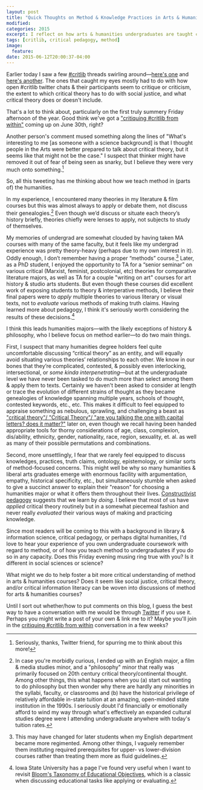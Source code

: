 ```yaml
---
layout: post
title: "Quick Thoughts on Method & Knowledge Practices in Arts & Humanities"
modified:
categories: 2015
excerpt: I reflect on how arts & humanities undergraduates are taught critical theory & method, and how that might fall short preparing us for evaluating knowledge practices.
tags: [critlib, critical pedagogy, method]
image:
  feature:
date: 2015-06-12T20:00:37-04:00
---
```


Earlier today I saw a few [#critlib](tinyurl.com/critlibx) threads swirling around—[here's one](https://twitter.com/lnwlk/status/609374412312309762) and [here's another](https://twitter.com/barnlib/status/609417944817381376). The ones that caught my eyes mostly had to do with how open #critlib twitter chats & their participants seem to critique or criticism, the extent to which critical theory has to do with social justice, and what critical theory does or doesn't include.  

That's a lot to think about, particularly on the first truly summery Friday afternoon of the year. Good think we've got a ["critiquing #critlib from within"](http://tinyurl.com/critlibx) coming up on June 30th, right?   

Another person's comment mused something along the lines of "What's interesting to me [as someone with a science background] is that I thought people in the Arts were better prepared to talk about critical theory, but it seems like that might not be the case." I suspect that thinker might have removed it out of fear of being seen as snarky, but I believe they were very much onto something.[^stw]

[^stw]: Seriously, thanks, Twitter friend, for spurring me to think about this more!   

So, all this tweeting has me thinking about how we teach method in (parts of) the humanities.    

In my experience, I encountered many theories in my literature & film courses but this was almost always to apply or debate them, not discuss their genealogies.[^efph] Even though we’d discuss or situate each theory’s history briefly, theories chiefly were lenses to apply, not subjects to study of themselves.    

[^efph]: In case you're morbidly curious, I ended up with an English major, a film & media studies minor, and a "philosophy" minor that really was primarily focused on 20th century critical theory/continental thought. Among other things, this what happens when you (a) start out wanting to do philosophy but then wonder why there are hardly any minorities in the syllabi, faculty, or classrooms and (b) have the historical privilege of relatively affordable in-state tuition at an amazing, open-minded state institution in the 1990s. I seriously doubt I'd financially or emotionally afford to wind my way through what's effectively an expanded cultural studies degree were I attending undergraduate anywhere with today's tuition rates.   

My memories of undergrad are somewhat clouded by having taken MA courses with many of the same faculty, but it feels like my undergrad experience was pretty theory-heavy (perhaps due to my own interest in it). Oddly enough, I don’t remember having a proper “methods” course.[^enmt] Later, as a PhD student, I enjoyed the opportunity to TA for a “senior seminar” on various critical (Marxist, feminist, postcolonial, etc) theories for comparative literature majors, as well as TA for a couple "writing on art" courses for art history & studio arts students. But even though these courses did excellent work of exposing students to theory & interperative methods, I believe their final papers were to *apply* multiple theories to various literary or visual texts, not to *evaluate* various methods of making truth claims. Having learned more about pedagogy, I think it's seriously worth considering the results of these decisions.[^BTEO]  

[^BTEO]: Iowa State University has a page I've found very useful when I want to revisit [Bloom's Taxonomy of Educational Objectives](http://www.celt.iastate.edu/teaching-resources/effective-practice/revised-blooms-taxonomy/), which is a classic when discussing educational tasks like applying or evaluating.  

[^enmt]: This may have changed for later students when my English department became more regimented. Among other things, I vaguely remember them  instituting required prerequisites for upper- vs lower-division courses rather than treating them more as fluid guidelines.  

I think this leads humanities majors—with the likely exceptions of history & philosophy, who I believe focus on method earlier—to do two main things.  

First, I suspect that many humanities degree holders feel quite uncomfortable discussing “critical theory” as an entity, and will equally avoid situating various theories’ relationships to each other. We know in our bones that they’re complicated, contested, & possibly even interlocking, intersectional, or *some kinda interpenetrating*—but at the undergraduate level we have never been tasked to do much more than select among them & apply them to texts. Certainly we haven't been asked to consider at length or trace the evolution of different strains of thought as they became genealogies of knowledge spanning multiple years, schools of thought, contested keywords, etc., etc. This makes it difficult to feel equipped to appraise something as nebulous, sprawling, and challenging a beast as ["critical theory"/ "Critical Theory"/ "are you talking the one with capital letters? does it matter?"](http://plato.stanford.edu/entries/critical-theory/) later on, even though we recall having been handed appropriate tools for thorny considerations of age, class, complexion, dis/ability, ethnicity, gender, nationality, race, region, sexuality, et. al. as well as many of their possible permutations and combinations.   

Second, more unsettlingly, I fear that we rarely feel equipped to discuss knowledges, practices, truth claims, ontology, epistemology, or similar sorts of method-focused concerns. This might well be why so many humanities & liberal arts graduates emerge with enormous facility with argumentation, empathy, historical specificity, etc., but simultaneously stumble when asked to give a succinct answer to explain their "reason" for choosing a humanities major or what it offers them throughout their lives. [Constructivist pedagogy](http://www.columbia.edu/cu/libraries/inside/units/bibcontrol/osmc/elmborg.pdf) suggests that we learn by *doing*. I believe that most of us have *applied* critical theory routinely but in a somewhat piecemeal fashion and never really *evaluated* their various ways of making and practicing knowledge.   

Since most readers will be coming to this with a background in library & information science, critical pedagogy, or perhaps digital humanities, I'd love to hear your experience of you own undergraduate coursework with regard to method, or of how you teach method to undergraduates if you do so in any capacity. Does this Friday evening musing ring true with you? Is it different in social sciences or science?    

What might we do to help foster a bit more critical understanding of method in arts & humanities courses? Does it seem like social justice, critical theory, and/or critical information literacy can be woven into discussions of method for arts & humanities courses?  

Until I sort out whether/how to put comments on this blog, I guess the best way to have a conversation with me would be through [Twitter](https://twitter.com/foureyedsoul) if you use it. Perhaps you might write a post of your own & link me to it? Maybe you'll join in the [critiquing #critlib from within](http://tinyurl.com/critlibx) conversation in a few weeks?    

